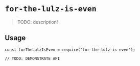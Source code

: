 # `for-the-lulz-is-even`

> TODO: description!

## Usage

```
const forTheLulzIsEven = require('for-the-lulz-is-even');

// TODO: DEMONSTRATE API
```
